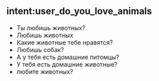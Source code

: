 ## intent:user_do_you_love_animals
- Ты любишь животных?
- Любишь животных
- Какие животные тебе нравятся?
- Любишь собак?
- А у тебя есть домашние питомцы?
- У тебя есть домашние животные? 
- любите животных?